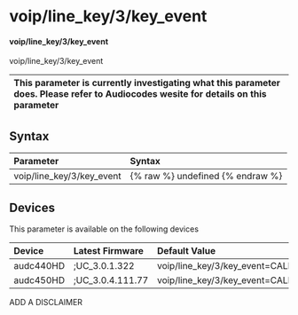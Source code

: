 ﻿---
description: voip/line_key/3/key_event
search: false
---

# voip/line_key/3/key_event

#### voip/line_key/3/key_event

voip/line_key/3/key_event


| This parameter is currently investigating what this parameter does. Please refer to Audiocodes wesite for details on this parameter | 
| :--- |

## Syntax
| Parameter | Syntax |
| :--- | :--- |
|voip/line_key/3/key_event | {% raw %} undefined {% endraw %}|

## Devices
This parameter is available on the following devices

| Device | Latest Firmware | Default Value |
|:---|:---|:---|
| audc440HD | ;UC_3.0.1.322 | voip/line_key/3/key_event=CALENDAR 
| audc450HD | ;UC_3.0.4.111.77 | voip/line_key/3/key_event=CALENDAR 

ADD A DISCLAIMER
